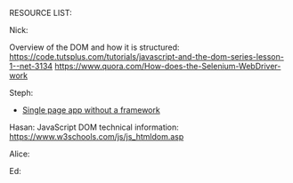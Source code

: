 RESOURCE LIST:

Nick:

Overview of the DOM and how it is structured: https://code.tutsplus.com/tutorials/javascript-and-the-dom-series-lesson-1--net-3134
https://www.quora.com/How-does-the-Selenium-WebDriver-work

Steph:
- [Single page app without a framework](http://tutorialzine.com/2015/02/single-page-app-without-a-framework/)

Hasan:
JavaScript DOM technical information:
https://www.w3schools.com/js/js_htmldom.asp

Alice:

Ed:
